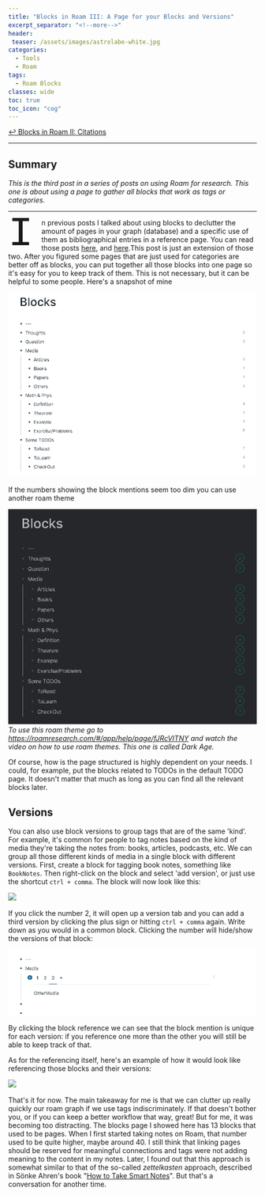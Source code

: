 ```yaml
---
title: "Blocks in Roam III: A Page for your Blocks and Versions"
excerpt_separator: "<!--more-->"
header: 
 teaser: /assets/images/astrolabe-white.jpg
categories:
  - Tools
  - Roam
tags:
  - Roam Blocks
classes: wide
toc: true
toc_icon: "cog"
---
```


[↩ Blocks in Roam II: Citations](http://localhost:4000/tools/roam/roam-blocksII-citations/)

---
## Summary


*This is the third post in a series of posts on using Roam for research. This one is about using a page to gather all blocks that work as tags or categories.*

---


<p><span style="float: left; width: 0.8em; font-size: 600%; font-family: Georgia, courier; line-height: 75%;">I</span>n previous posts I talked about using blocks to declutter the amount of pages in your graph (database) and a specific use of them as bibliographical entries in a reference page. You can read those posts <a href="https://costarichard.github.io/tools/roam/roam-blocks/">here</a>, and <a href= "https://costarichard.github.io/tools/roam/roam-blocksII-citations/">here</a>.This post is just an extension of those two. After you figured some pages that are just used for categories are better off as blocks, you can put together all those blocks into one page so it's easy for you to keep track of them. This is not necessary, but it can be helpful to some people. Here's a snapshot of mine</p>

![](/assets/images/roam-blockpage/blocks_page.png)


If the numbers showing the block mentions seem too dim you can use another roam theme

![](/assets/images/roam-blockpage/blocks_page_dark_age.png)
*To use this roam theme go to https://roamresearch.com/#/app/help/page/fJRcVITNY and watch the video on how to use roam themes. This one is called Dark Age.*

Of course, how is the page structured is highly dependent on your needs. I could, for example, put the blocks related to TODOs in the default TODO page. It doesn't matter that much as long as you can find all the relevant blocks later.

## Versions

You can also use block versions to group tags that are of the same 'kind'. For example, it's common for people to tag notes based on the kind of media they're taking the notes from: books, articles, podcasts, etc. We can group all those different kinds of media in a single block with different versions. First, create a block for tagging book notes, something like `BookNotes`. Then right-click on the block and select 'add version', or just use the shortcut `ctrl + comma`. The block will now look like this:

![](https://firebasestorage.googleapis.com/v0/b/firescript-577a2.appspot.com/o/imgs%2Fapp%2FMinHjerne%2FF2ECKdMT_u.png?alt=media&token=a55ebe83-4746-40f5-9345-4524000ab5e3)

If you click the number 2, it will open up a version tab and you can add a third version by clicking the plus sign or hitting `ctrl + comma` again. Write down as you would in a common block. Clicking the number will hide/show the versions of that block: 

![](/assets/images/roam-blockpage/roam-version.gif)


By clicking the block reference we can see that the block mention is unique for each version: if you reference one more than the other you will still be able to keep track of that.

As for the referencing itself, here's an example of how it would look like referencing those blocks and their versions:

![](https://firebasestorage.googleapis.com/v0/b/firescript-577a2.appspot.com/o/imgs%2Fapp%2FMinHjerne%2FOw0L8YefbE.png?alt=media&token=ceda2760-e8a4-40d2-baab-f55d59ed3b13)

That's it for now. The main takeaway for me is that we can clutter up really quickly our roam graph if we use tags indiscriminately. If that doesn't bother you, or if you can keep a better workflow that way, great! But for me, it was becoming too distracting. The blocks page I showed here has 13 blocks that used to be pages. When I first started taking notes on Roam, that number used to be quite higher, maybe around 40. I still think that linking pages should be reserved for meaningful connections and tags were not adding meaning to the content in my notes. Later, I found out that this approach is somewhat similar to that of the so-called _zettelkasten_ approach, described in Sönke Ahren's book "[How to Take Smart Notes](https://www.amazon.com/How-Take-Smart-Notes-Nonfiction-ebook/dp/B06WVYW33Y)". But that's a conversation for another time.

